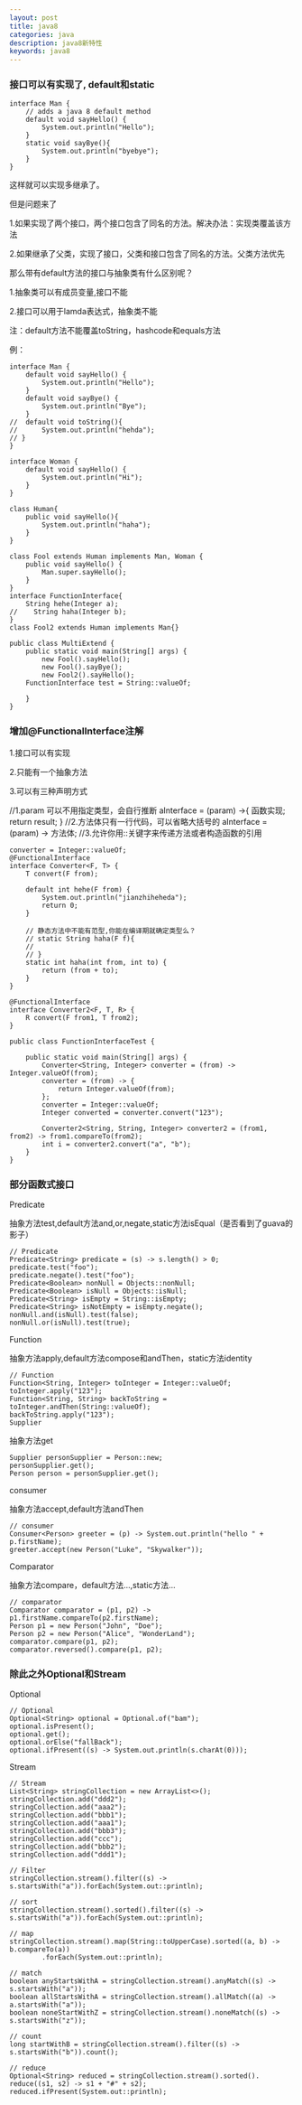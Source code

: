 ```yaml
---
layout: post
title: java8
categories: java
description: java8新特性
keywords: java8
---
```



### 接口可以有实现了, default和static  

	interface Man {
		// adds a java 8 default method
		default void sayHello() {
	        System.out.println("Hello");
	    }
	    static void sayBye(){
	        System.out.println("byebye");
	    }
	}
	
这样就可以实现多继承了。

但是问题来了

1.如果实现了两个接口，两个接口包含了同名的方法。解决办法：实现类覆盖该方法

2.如果继承了父类，实现了接口，父类和接口包含了同名的方法。父类方法优先

那么带有default方法的接口与抽象类有什么区别呢？

1.抽象类可以有成员变量,接口不能

2.接口可以用于lamda表达式，抽象类不能

注：default方法不能覆盖toString，hashcode和equals方法
	
例：

	interface Man {
	    default void sayHello() {
	        System.out.println("Hello");
	    }
	    default void sayBye() {
	        System.out.println("Bye");
	    }
	//  default void toString(){
	//      System.out.println("hehda");
	// }
	}
	
	interface Woman {
	    default void sayHello() {
	        System.out.println("Hi");
	    }
	}
	
	class Human{
	    public void sayHello(){
	        System.out.println("haha");
	    }
	}
	
	class Fool extends Human implements Man, Woman {
	    public void sayHello() {
	        Man.super.sayHello();
	    }
	}
	interface FunctionInterface{
	    String hehe(Integer a);
	//    String haha(Integer b);
	}
	class Fool2 extends Human implements Man{}
	
	public class MultiExtend {
	    public static void main(String[] args) {
	        new Fool().sayHello();
	        new Fool().sayBye();
	        new Fool2().sayHello();
		FunctionInterface test = String::valueOf;
	
	    }
	}

### 增加@FunctionalInterface注解
1.接口可以有实现

2.只能有一个抽象方法

3.可以有三种声明方式

//1.param 可以不用指定类型，会自行推断
aInterface = (param) ->{
   函数实现;
   return  result;
}
//2.方法体只有一行代码，可以省略大括号的
aInterface = (param) -> 方法体;
//3.允许你用::关键字来传递方法或者构造函数的引用


	converter = Integer::valueOf;
	@FunctionalInterface
	interface Converter<F, T> {
	    T convert(F from);
	
	    default int hehe(F from) {
	        System.out.println("jianzhiheheda");
	        return 0;
	    }
	
	    // 静态方法中不能有范型,你能在编译期就确定类型么？
	    // static String haha(F f){
	    //
	    // }
	    static int haha(int from, int to) {
	        return (from + to);
	    }
	}
	
	@FunctionalInterface
	interface Converter2<F, T, R> {
	    R convert(F from1, T from2);
	}
	
	public class FunctionInterfaceTest {
	
	    public static void main(String[] args) {
	        Converter<String, Integer> converter = (from) -> Integer.valueOf(from);
	        converter = (from) -> {
	            return Integer.valueOf(from);
	        };
	        converter = Integer::valueOf;
	        Integer converted = converter.convert("123");
	
	        Converter2<String, String, Integer> converter2 = (from1, from2) -> from1.compareTo(from2);
	        int i = converter2.convert("a", "b");
	    }
	}

### 部分函数式接口
Predicate

抽象方法test,default方法and,or,negate,static方法isEqual（是否看到了guava的影子）

	// Predicate
	Predicate<String> predicate = (s) -> s.length() > 0;
	predicate.test("foo");
	predicate.negate().test("foo");
	Predicate<Boolean> nonNull = Objects::nonNull;
	Predicate<Boolean> isNull = Objects::isNull;
	Predicate<String> isEmpty = String::isEmpty;
	Predicate<String> isNotEmpty = isEmpty.negate();
	nonNull.and(isNull).test(false);
	nonNull.or(isNull).test(true);
Function

 抽象方法apply,default方法compose和andThen，static方法identity

	// Function
	Function<String, Integer> toInteger = Integer::valueOf;
	toInteger.apply("123");
	Function<String, String> backToString = toInteger.andThen(String::valueOf);
	backToString.apply("123");
	Supplier

抽象方法get

	Supplier personSupplier = Person::new;
	personSupplier.get();
	Person person = personSupplier.get();
consumer

抽象方法accept,default方法andThen

	// consumer
	Consumer<Person> greeter = (p) -> System.out.println("hello " + p.firstName);
	greeter.accept(new Person("Luke", "Skywalker"));
Comparator

抽象方法compare，default方法...,static方法...

	// comparator
	Comparator comparator = (p1, p2) -> p1.firstName.compareTo(p2.firstName);
	Person p1 = new Person("John", "Doe");
	Person p2 = new Person("Alice", "WonderLand");
	comparator.compare(p1, p2);
	comparator.reversed().compare(p1, p2);
### 除此之外Optional和Stream
Optional

	// Optional
	Optional<String> optional = Optional.of("bam");
	optional.isPresent();
	optional.get();
	optional.orElse("fallBack");
	optional.ifPresent((s) -> System.out.println(s.charAt(0)));
Stream

	// Stream
	List<String> stringCollection = new ArrayList<>();
	stringCollection.add("ddd2");
	stringCollection.add("aaa2");
	stringCollection.add("bbb1");
	stringCollection.add("aaa1");
	stringCollection.add("bbb3");
	stringCollection.add("ccc");
	stringCollection.add("bbb2");
	stringCollection.add("ddd1");
	
	// Filter
	stringCollection.stream().filter((s) -> s.startsWith("a")).forEach(System.out::println);
	
	// sort
	stringCollection.stream().sorted().filter((s) -> s.startsWith("a")).forEach(System.out::println);
	
	// map
	stringCollection.stream().map(String::toUpperCase).sorted((a, b) -> b.compareTo(a))
	        .forEach(System.out::println);
	
	// match
	boolean anyStartsWithA = stringCollection.stream().anyMatch((s) -> s.startsWith("a"));
	boolean allStartsWithA = stringCollection.stream().allMatch((a) -> a.startsWith("a"));
	boolean noneStartWithZ = stringCollection.stream().noneMatch((s) -> s.startsWith("z"));
	
	// count
	long startWithB = stringCollection.stream().filter((s) -> s.startsWith("b")).count();
	
	// reduce
	Optional<String> reduced = stringCollection.stream().sorted(). reduce((s1, s2) -> s1 + "#" + s2);
	reduced.ifPresent(System.out::println);
